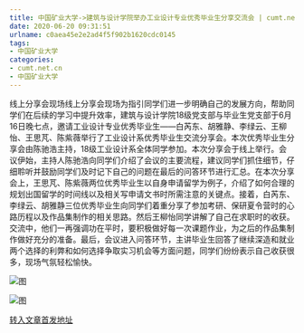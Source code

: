 ```yaml
---
title: 中国矿业大学->建筑与设计学院举办工业设计专业优秀毕业生分享交流会 | cumt.net.cn
date: 2020-06-20 09:31:51
urlname: c0aea45e2e2ad4f5f902b1620cdc0145
tags: 
- 中国矿业大学
categories:
- cumt.net.cn
- 中国矿业大学
---
```

线上分享会现场线上分享会现场为指引同学们进一步明确自己的发展方向，帮助同学们在后续的学习中提升效率，建筑与设计学院18级党支部与毕业生党支部于6月16日晚七点，邀请工业设计专业优秀毕业生——白芮东、胡雅静、李绿云、王柳怡、王思芃、陈紫薇举行了工业设计系优秀毕业生交流分享会。本次优秀毕业生分享会由陈驰浩主持，18级工业设计系全体同学参加。本次分享会于线上举行。会议伊始，主持人陈驰浩向同学们介绍了会议的主要流程，建议同学们抓住细节，仔细聆听并鼓励同学们及时记下自己的问题在最后的问答环节进行汇总。在本次分享会上，王思芃、陈紫薇两位优秀毕业生以自身申请留学为例子，介绍了如何合理的规划出国留学的时间线以及相关写申请文书时所需注意的关键点。接着，白芮东、李绿云、胡雅静三位优秀毕业生向同学们着重分享了参加考研、保研夏令营时的心路历程以及作品集制作的相关思路。然后王柳怡同学讲解了自己在求职时的收获。交流中，他们一再强调功在平时，要积极做好每一次课题作业，为之后的作品集制作做好充分的准备。最后，会议进入问答环节，主讲毕业生回答了继续深造和就业两个选择的利弊和如何选择争取实习机会等方面问题，同学们纷纷表示自己收获很多，现场气氛轻松愉快。

![图](http://xwzx.cumt.edu.cn/_upload/article/images/22/67/d2350cc740d3871288463be21cea/f89eb084-384c-406d-b0dc-d7692068ef57.png)

![图](http://xwzx.cumt.edu.cn/_upload/article/images/22/67/d2350cc740d3871288463be21cea/5538a334-b36c-47b5-870f-aae7e3410ad1.png)

[转入文章首发地址](http://xwzx.cumt.edu.cn/af/64/c523a569188/page.htm)
